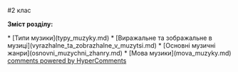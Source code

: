 <div id="hypercomments_widget" class="js-hypercomments-widget invisible"></div>


#2 клас 

<p><b>Зміст розділу:</b></p>
  * [Типи музики](typy_muzyky.md)
  * [Виражальне та зображальне в музиці](vyrazhalne_ta_zobrazhalne_v_muzytsi.md)
  * [Основні музичні жанри](osnovni_muzychni_zhanry.md)
  * [Мова музики](mova_muzyky.md)

<div class="js-hypercomments-container">
    <a href="http://hypercomments.com" class="hc-link" title="comments widget">comments powered by HyperComments</a>
</div>